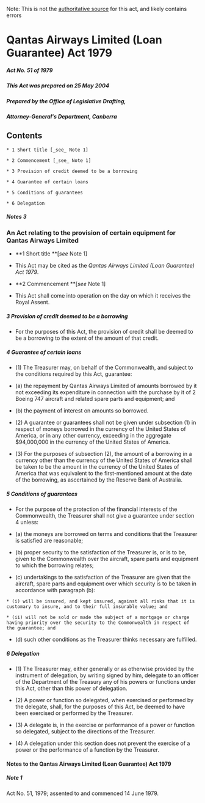 Note: This is not the [authoritative source](https://www.comlaw.gov.au/Details/C2004C00665) for this act, and likely contains errors

# Qantas Airways Limited (Loan Guarantee) Act 1979

##### Act No. 51 of 1979

##### This Act was prepared on 25 May 2004

##### Prepared by the Office of Legislative Drafting,
##### Attorney-General's Department, Canberra


## Contents

    * 1 Short title [_see_ Note 1] 

    * 2 Commencement [_see_ Note 1] 

    * 3 Provision of credit deemed to be a borrowing 

    * 4 Guarantee of certain loans 

    * 5 Conditions of guarantees 

    * 6 Delegation 

##### Notes	3

### An Act relating to the provision of certain equipment for Qantas Airways Limited

  * **1  Short title **[_see_ Note 1]

  * This Act may be cited as the _Qantas Airways Limited (Loan Guarantee) Act 1979_.

  * **2  Commencement **[_see_ Note 1]

  * This Act shall come into operation on the day on which it receives the Royal Assent.

##### 3  Provision of credit deemed to be a borrowing

  * For the purposes of this Act, the provision of credit shall be deemed to be a borrowing to the extent of the amount of that credit.

##### 4  Guarantee of certain loans

  * (1) The Treasurer may, on behalf of the Commonwealth, and subject to the conditions required by this Act, guarantee:

   * (a) the repayment by Qantas Airways Limited of amounts borrowed by it not exceeding its expenditure in connection with the purchase by it of 2 Boeing 747 aircraft and related spare parts and equipment; and

   * (b) the payment of interest on amounts so borrowed.

  * (2) A guarantee or guarantees shall not be given under subsection (1) in respect of moneys borrowed in the currency of the United States of America, or in any other currency, exceeding in the aggregate $94,000,000 in the currency of the United States of America.

  * (3) For the purposes of subsection (2), the amount of a borrowing in a currency other than the currency of the United States of America shall be taken to be the amount in the currency of the United States of America that was equivalent to the first-mentioned amount at the date of the borrowing, as ascertained by the Reserve Bank of Australia.

##### 5  Conditions of guarantees

  * For the purpose of the protection of the financial interests of the Commonwealth, the Treasurer shall not give a guarantee under section 4 unless:

   * (a) the moneys are borrowed on terms and conditions that the Treasurer is satisfied are reasonable;

   * (b) proper security to the satisfaction of the Treasurer is, or is to be, given to the Commonwealth over the aircraft, spare parts and equipment to which the borrowing relates;

   * (c) undertakings to the satisfaction of the Treasurer are given that the aircraft, spare parts and equipment over which security is to be taken in accordance with paragraph (b):

    * (i) will be insured, and kept insured, against all risks that it is customary to insure, and to their full insurable value; and

    * (ii) will not be sold or made the subject of a mortgage or charge having priority over the security to the Commonwealth in respect of the guarantee; and

   * (d) such other conditions as the Treasurer thinks necessary are fulfilled.

##### 6  Delegation

  * (1) The Treasurer may, either generally or as otherwise provided by the instrument of delegation, by writing signed by him, delegate to an officer of the Department of the Treasury any of his powers or functions under this Act, other than this power of delegation.

  * (2) A power or function so delegated, when exercised or performed by the delegate, shall, for the purposes of this Act, be deemed to have been exercised or performed by the Treasurer.

  * (3) A delegate is, in the exercise or performance of a power or function so delegated, subject to the directions of the Treasurer.

  * (4) A delegation under this section does not prevent the exercise of a power or the performance of a function by the Treasurer.

#### Notes to the Qantas Airways Limited (Loan Guarantee) Act 1979

##### Note 1

Act No. 51, 1979; assented to and commenced 14 June 1979.

